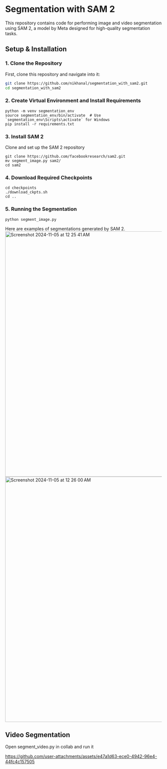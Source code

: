 # Segmentation with SAM 2

This repository contains code for performing image and video segmentation using SAM 2, a model by Meta designed for high-quality segmentation tasks.

## Setup & Installation

### 1. Clone the Repository

First, clone this repository and navigate into it:
```bash
git clone https://github.com/nikhanal/segmentation_with_sam2.git
cd segmentation_with_sam2
```
### 2. Create Virtual Environment and Install Requirements

```
python -m venv segmentation_env
source segmentation_env/bin/activate  # Use `segmentation_env\Scripts\activate` for Windows
pip install -r requirements.txt

```

### 3. Install SAM 2
Clone and set up the SAM 2 repository

```
git clone https://github.com/facebookresearch/sam2.git
mv segment_image.py sam2/ 
cd sam2
```

### 4. Download Required Checkpoints

```
cd checkpoints
./download_ckpts.sh
cd ..
```

### 5. Running the Segmentation

```
python segment_image.py

```
Here are examples of segmentations generated by SAM 2.<img width="789" alt="Screenshot 2024-11-05 at 12 25 41 AM" src="https://github.com/user-attachments/assets/680a38f5-b279-4206-8fff-728ef79a13df">
<img width="789" alt="Screenshot 2024-11-05 at 12 26 00 AM" src="https://github.com/user-attachments/assets/6db32102-fc9e-4d47-8407-1b7a371cd96f">


## Video Segmentation

Open segment_video.py in collab and run it


https://github.com/user-attachments/assets/e47a1d63-ece0-4942-96e4-44fc4c157505


